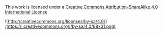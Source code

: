 


This work is licensed under a [Creative Commons Attribution-ShareAlike 4.0 International License](http://creativecommons.org/licenses/by-sa/4.0/)

![http://creativecommons.org/licenses/by-sa/4.0/](https://i.creativecommons.org/l/by-sa/4.0/88x31.png)
